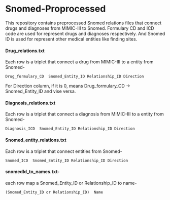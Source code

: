 # Snomed-Proprocessed

This repository contains preprocessed Snomed relations files that connect drugs and diagnoses from MIMIC-III to Snomed. Formulary CD and ICD code are used for represent drugs and diagnoses respectively. And Snomed ID is used for represent other medical entities like finding sites.





#### Drug_relations.txt
Each row is a triplet that connect a drug from MIMIC-III to a entity from Snomed-

	Drug_formulary_CD  Snomed_Entity_ID Relationship_ID Direction
	
For Direction column, if it is 0, means Drug_formulary_CD -> Snomed_Entity_ID and vise versa.
	
#### Diagnosis_relations.txt
Each row is a triplet  that connect a diagnosis from MIMIC-III to a entity from Snomed-

	Diagnosis_ICD  Snomed_Entity_ID Relationship_ID Direction
	
#### Snomed_entity_relations.txt
Each row is a triplet that connect entities from Snomed-

	Snomed_ICD  Snomed_Entity_ID Relationship_ID Direction


#### snomedId_to_names.txt-

each row map a Snomed_Entity_ID or Relationship_ID to name- 

	(Snomed_Entity_ID or Relationship_ID)  Name



